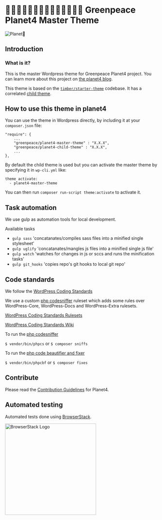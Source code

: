 # 🍴🍴🍴🍴🍴🍴🍴🍴🍴🍴🍴🍴🍴🍴 Greenpeace Planet4 Master Theme

![Planet🍴](./images/planet4.png)

## Introduction

### What is it?
This is the master Wordpress theme for Greenpeace Planet4 project.
You can learn more about this project on [the planet4 blog](https://medium.com/planet4).

This theme is based on the [`timber/starter-theme`](https://github.com/timber/starter-theme) codebase.
It has a correlated [child theme](https://github.com/greenpeace/greenpeace-planet4-child-theme).

## How to use this theme in planet4

You can use the theme in Wordpress directly, by including it at your `composer.json` file:
```
"require": {
    ...
    "greenpeace/planet4-master-theme" : "X.X.X",
    "greenpeace/planet4-child-theme" : "X.X.X",
    ...
},
```

By default the child theme is used but you can activate the master theme
by specifying it in `wp-cli.yml` like:
```
theme activate:
  - planet4-master-theme
```

You can then run `composer run-script theme:activate` to activate it.

## Task automation
We use gulp as automation tools for local development.

Available tasks

* `gulp sass` 'concatanates/compiles sass files into a minified single stylesheet'
* `gulp uglify` 'concatanates/mangles js files into a minified single js file'
* `gulp watch` 'watches for changes in js or sccs and runs the minification tasks'
* `gulp git_hooks` 'copies repo's git hooks to local git repo'

## Code standards
We follow the [WordPress Coding Standards](https://make.wordpress.org/core/handbook/best-practices/coding-standards/php/)

We use a custom [php codesniffer](https://github.com/squizlabs/PHP_CodeSniffer) ruleset which adds some rules over WordPress-Core, WordPress-Docs and WordPress-Extra rulesets.

[WordPress Coding Standards Rulesets](https://github.com/WordPress/WordPress-Coding-Standards)

[WordPress Coding Standards Wiki](https://github.com/WordPress/WordPress-Coding-Standards/wiki)

To run the [php codesniffer](https://github.com/squizlabs/PHP_CodeSniffer)

`$ vendor/bin/phpcs`
 or
`$ composer sniffs`

To run the [php code beautifier and fixer](https://github.com/squizlabs/PHP_CodeSniffer/wiki/Fixing-Errors-Automatically)

`$ vendor/bin/phpcbf`
 or
`$ composer fixes`

## Contribute

Please read the [Contribution Guidelines](https://planet4.greenpeace.org/handbook/dev-contribute-to-planet4/) for Planet4.

## Automated testing
Automated tests done using [BrowserStack](https://www.browserstack.com).

<img src="https://gist.githubusercontent.com/kirdia/2c7c68ed532310006bc4f5e50d6c06a2/raw/4d48287cd23a0d58694d1b9e61ffdf22cd7d8e66/browserstack-logo.svg?sanitize=true" alt="BrowserStack Logo" width="300" />
